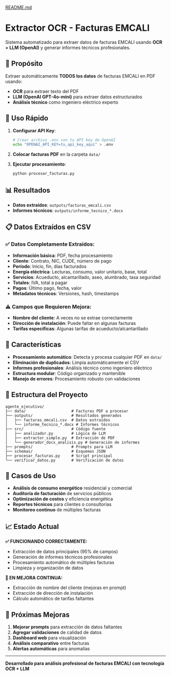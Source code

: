 [README.md](https://github.com/user-attachments/files/22988076/README.md)
# Extractor OCR - Facturas EMCALI

Sistema automatizado para extraer datos de facturas EMCALI usando **OCR + LLM (OpenAI)** y generar informes técnicos profesionales.

## 🎯 Propósito

Extraer automáticamente **TODOS los datos** de facturas EMCALI en PDF usando:
- **OCR** para extraer texto del PDF
- **LLM (OpenAI GPT-4o-mini)** para extraer datos estructurados
- **Análisis técnico** como ingeniero eléctrico experto

## 🚀 Uso Rápido

1. **Configurar API Key**:
   ```bash
   # Crear archivo .env con tu API key de OpenAI
   echo "OPENAI_API_KEY=tu_api_key_aqui" > .env
   ```

2. **Colocar facturas PDF** en la carpeta `data/`

3. **Ejecutar procesamiento**:
   ```bash
   python procesar_facturas.py
   ```

## 📊 Resultados

- **Datos extraídos**: `outputs/facturas_emcali.csv`
- **Informes técnicos**: `outputs/informe_tecnico_*.docx`

## 📋 Datos Extraídos en CSV

### ✅ **Datos Completamente Extraídos:**
- **Información básica**: PDF, fecha procesamiento
- **Cliente**: Contrato, NIC, CUDE, número de pago
- **Período**: Inicio, fin, días facturados
- **Energía eléctrica**: Lecturas, consumo, valor unitario, base, total
- **Servicios**: Acueducto, alcantarillado, aseo, alumbrado, tasa seguridad
- **Totales**: IVA, total a pagar
- **Pagos**: Último pago, fecha, valor
- **Metadatos técnicos**: Versiones, hash, timestamps

### ⚠️ **Campos que Requieren Mejora:**
- **Nombre del cliente**: A veces no se extrae correctamente
- **Dirección de instalación**: Puede faltar en algunas facturas
- **Tarifas específicas**: Algunas tarifas de acueducto/alcantarillado

## 🔧 Características

- **Procesamiento automático**: Detecta y procesa cualquier PDF en `data/`
- **Eliminación de duplicados**: Limpia automáticamente el CSV
- **Informes profesionales**: Análisis técnico como ingeniero eléctrico
- **Estructura modular**: Código organizado y mantenible
- **Manejo de errores**: Procesamiento robusto con validaciones

## 📁 Estructura del Proyecto

```
agente_ejecutivo/
├── data/                    # Facturas PDF a procesar
├── outputs/                 # Resultados generados
│   ├── facturas_emcali.csv  # Datos extraídos
│   └── informe_tecnico_*.docx # Informes técnicos
├── src/                     # Código fuente
│   ├── analizador.py        # Lógica de LLM
│   ├── extractor_simple.py  # Extracción de PDF
│   └── generador_docx_analisis.py # Generación de informes
├── prompts/                 # Prompts para LLM
├── schemas/                 # Esquemas JSON
├── procesar_facturas.py     # Script principal
└── verificar_datos.py       # Verificación de datos
```

## 🎯 Casos de Uso

- **Análisis de consumo energético** residencial y comercial
- **Auditoría de facturación** de servicios públicos
- **Optimización de costos** y eficiencia energética
- **Reportes técnicos** para clientes o consultorías
- **Monitoreo continuo** de múltiples facturas

## 📈 Estado Actual

**✅ FUNCIONANDO CORRECTAMENTE:**
- Extracción de datos principales (95% de campos)
- Generación de informes técnicos profesionales
- Procesamiento automático de múltiples facturas
- Limpieza y organización de datos

**🔄 EN MEJORA CONTINUA:**
- Extracción de nombre del cliente (mejoras en prompt)
- Extracción de dirección de instalación
- Cálculo automático de tarifas faltantes

## 🚀 Próximas Mejoras

1. **Mejorar prompts** para extracción de datos faltantes
2. **Agregar validaciones** de calidad de datos
3. **Dashboard web** para visualización
4. **Análisis comparativo** entre facturas
5. **Alertas automáticas** para anomalías

---

**Desarrollado para análisis profesional de facturas EMCALI con tecnología OCR + LLM**
